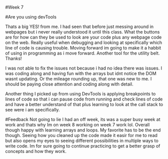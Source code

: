 #Week 7

#Are you using devTools

Thats a big YES! from me. I had seen that before just messing around in webpages but i never really understood it until this class. What the buttons are for how can they be used to look are your code plus any webpage code on the web. Really useful when debugging and looking at specifically which line of code is causing trouble. Moving forward im going to make it a habbit of using in programming as i move forward. Another tool for the utility belt. Thanks! 

I was not able to fix the issues not because i had no idea there was issues. I was coding along and having fun with the arrays but idnt notice the DOM wasnt updating. Or the mileage rounding up, that one was new to me. I should be paying close attention and coding along with detail. 

Another thing I picked up from using DevTools is applying breakpoints to lines of code so that i can pause code from running and check lines of code and have a better understand of that plus learning to look at the call stack to see were i am specifically.  

#Feedback
Not going to lie I had an off week, its was a super busy week at work and thats why Im on week 8 working on week 7 work lol. Overall though happy with learning arrays and loops. My favorite has to be the end though. Seeing how you cleaned up the code made it easir for me to read but also opens my eyes to seeing different possibilities in multiple ways to write code. Im for sure going to continue practicing to get a better grasp of concepts and how they work.  